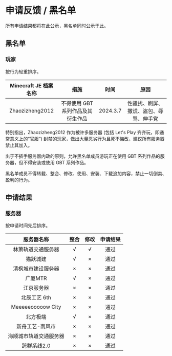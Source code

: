 # 申请反馈 / 黑名单

所有申请结果都将在此公示，黑名单同时公示于此。

## 黑名单

### 玩家

按行为轻重排序。

| Minecraft JE 档案名称 |               措施                |   时间   |                  原因                  |
| :-------------------: | :-------------------------------: | :------: | :------------------------------------: |
|    Zhaozizheng2012    | 不得使用 GBT 系列作品及其衍生作品 | 2024.3.7 | 性骚扰、刷屏、撒谎、盗包、辱骂、伸手党 |

特别指出，Zhaozizheng2012 作为被许多服务器 (包括 Let's Play 齐齐玩，即通常意义上的“官服”) 封禁的玩家，做出大量恶劣行为且死不悔改，建议所有服务器禁止其加入。

出于不插手服务器内政的原则，允许黑名单成员游玩正在使用 GBT 系列作品的服务器，但不得安装或使用 GBT 系列作品。

黑名单成员不得转载、整合、修改、使用、安装、下载追加内容，禁止一切倒卖、盈利的行为。

## 申请结果

### 服务器

按申请时间先后排序。

|       服务器名称       | 整合 | 修改 | 申请结果 |
| :--------------------: | :--: | :--: | :------: |
|   林萧轨道交通服务器   |  √   |  √   |   通过   |
|        猫跃城建        |  √   |  ×   |   通过   |
|   清枫城市建设服务器   |  ×   |  ×   |   通过   |
|        广厦MTR         |  √   |  ×   |   通过   |
|       江京服务器       |  ×   |  ×   |   通过   |
|      北辰工艺 6th      |  ×   |  ×   |   通过   |
|   Meeeeeooooow City    |  ×   |  ×   |   通过   |
|        北方极端        |  √   |  ×   |   通过   |
|    新舟工艺-南风市     |  ×   |  ×   |   通过   |
| 海顺城市轨道交通服务器 |  ×   |  ×   |   通过   |
|      跨群系线2.0       |  ×   |  ×   |   通过   |
